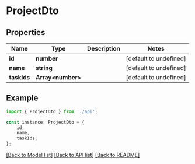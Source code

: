 # ProjectDto


## Properties

Name | Type | Description | Notes
------------ | ------------- | ------------- | -------------
**id** | **number** |  | [default to undefined]
**name** | **string** |  | [default to undefined]
**taskIds** | **Array&lt;number&gt;** |  | [default to undefined]

## Example

```typescript
import { ProjectDto } from './api';

const instance: ProjectDto = {
    id,
    name,
    taskIds,
};
```

[[Back to Model list]](../README.md#documentation-for-models) [[Back to API list]](../README.md#documentation-for-api-endpoints) [[Back to README]](../README.md)

